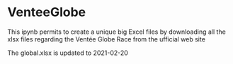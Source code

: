 # VenteeGlobe

This ipynb permits to create a unique big Excel files by downloading all the xlsx files regarding the Ventée Globe Race from the ufficial web site

The global.xlsx is updated to 2021-02-20
